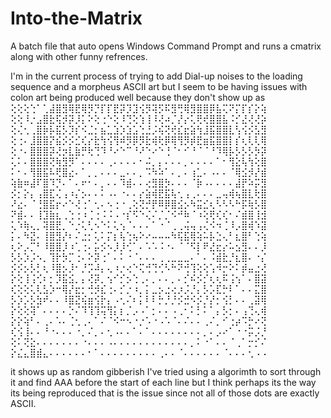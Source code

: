 # Into-the-Matrix
A batch file that auto opens Windows Command Prompt and runs a cmatrix along with other funny refrences.

I'm in the current process of trying to add Dial-up noises to the loading sequence and a morpheus ASCII art but I seem to be having issues with colon art being produced well because they don't show up as 
⢕⢕⢕⢑⠁⢁⣼⣿⣻⢿⣟⢿⡻⡙⡏⡏⣟⡽⡹⣹⢪⡻⢽⡫⠯⣻⢛⢿⣻⣿⣿⡿⣧⢍⠝⡍⡏⡎⡕⢵
⢕⢕⠸⡐⣠⣿⣗⢯⡺⡽⡸⡅⠕⢕⢐⠑⢕⠸⢙⢕⢱⢸⠸⢜⠴⡈⡜⡔⢅⢟⢞⣿⣿⣧⠨⡊⣜⢜⢜⡵
⢕⢌⢂⢀⣿⡷⡧⣯⡣⡹⡎⠪⣈⡂⣦⣁⣱⡱⣱⣡⢑⣘⡨⢮⢝⢞⣎⣖⣵⢳⣸⣯⣿⣿⣇⢣⢪⡪⣣⣻
⢕⢐⠄⣸⣿⣿⡝⣮⡪⡪⣊⢎⡔⣗⢳⢪⢻⠾⡻⡿⡻⣗⢾⢗⡿⢿⢻⡻⡾⣟⣶⣯⣿⣿⡇⡎⢆⢇⢇⢿
⢕⠐⠄⣿⣿⣿⡽⢜⡲⣇⣷⡛⢗⢙⠹⠘⠔⠑⠉⠘⠜⠑⠔⠑⢘⠈⠂⠊⠘⠈⠈⠘⠹⢿⡧⡣⡣⡣⡳⡽
⢅⠅⠄⣿⣿⣿⢝⢷⣻⡻⠁⠄⠄⠄⠄⢀⠄⠄⠄⠄⠂⠬⡀⡄⠄⠄⠄⡀⠄⠄⠄⠄⠁⠂⢻⣕⢧⢳⢕⣿
⠅⠂⠄⢻⣿⣯⠧⢟⣿⣔⠄⠁⡀⡀⠄⠄⠄⣀⠄⠄⡀⠩⠳⠵⠁⠄⡀⠄⢰⣁⠄⠠⠄⠄⠈⢿⣪⡺⡜⣾
⢵⣷⠶⣼⠏⣿⠹⡙⠄⠁⠄⠖⠂⠄⡀⠄⠄⠹⣾⠄⠄⢔⣻⣿⡳⠄⠄⠄⠈⡷⠠⠄⠄⠄⠄⣼⡟⠵⡭⣻
⡪⡂⡕⡄⢠⣿⣏⢌⢠⠰⡌⡢⠄⠄⠅⠠⠄⠐⠄⠄⡔⣵⢾⣟⣯⢧⢂⢠⢀⠄⠄⠄⣀⢤⢾⢦⣿⣇⢗⣿
⠜⣔⠄⠈⢘⣿⣯⡖⠔⠑⢜⢐⠁⢂⠄⠢⢐⠐⢀⢕⢝⡚⡟⠿⡿⣿⣪⡢⠳⣭⣊⢆⠣⠣⠣⠓⡯⢷⡣⣿
⠝⣾⠄⠄⢸⣹⣷⣆⢀⢑⢐⠰⢈⢐⠨⠨⠠⠐⡎⠫⠑⢌⠌⡈⡈⠪⠚⠷⠈⠰⢕⢟⢎⢎⠂⠌⣾⣿⢸⣺
⢅⠱⢷⢄⡀⢽⣿⣟⡀⠑⡐⢅⢃⠢⠑⠅⢅⢢⠈⠄⠄⠄⠁⠐⠈⢀⢀⢬⢤⢠⢌⠪⠲⢈⠸⡠⣿⢾⠱⣽
⡅⠄⠳⣝⠄⢸⣿⣻⡜⠆⠌⣐⡂⢅⠅⡍⡆⢧⢑⢦⠕⠔⠤⠤⠤⠳⢯⣯⢿⢵⠥⡧⣑⢄⠃⣆⣿⠃⢑⢵
⢆⠕⡠⡉⠃⠸⣿⣿⡸⠰⢁⢐⠄⡥⡪⠢⡸⡸⢊⠁⠄⠡⠡⠨⠐⠄⠈⠈⠫⡇⠟⣜⣖⡔⠥⣢⣻⠄⠄⡸
⡣⡣⡱⡨⠢⡀⢹⡗⡳⡉⢐⠄⠕⡽⢐⠁⠄⠅⠐⠈⠄⠄⠄⢀⢀⣀⣀⣀⠄⠁⠄⠨⣾⣗⡘⣆⣿⠄⠐⡌
⡪⡪⡢⡣⡃⢆⠸⣿⡢⡸⠂⡘⡩⠼⡄⢄⠰⡐⢔⠑⢍⢚⢙⢊⠣⠓⠝⢚⢹⢕⢕⢡⠺⡒⠕⠅⡾⣤⣐⢜
⡕⢕⢸⢨⢊⠆⡂⡹⣯⣪⡀⡄⢜⡽⡀⢢⠊⡊⡢⢑⢀⠄⡀⠄⠄⡀⠄⡊⠮⡪⡊⢆⢆⠯⢨⢢⠁⠄⣿⣽
⢎⢕⢕⢅⢇⣣⡱⠒⢿⡜⣖⡂⢚⡺⣎⢐⠄⡊⡐⠰⡀⡅⣀⡢⣐⢔⡰⡨⡘⡄⡣⡡⣏⡓⠇⠁⠄⠄⣍⣿
⡣⡱⡡⡣⣳⠞⠄⠄⠸⣿⣝⢮⣶⢪⡗⡄⠠⢂⠌⠆⡅⠇⠇⡓⡘⡘⡪⣚⠪⡪⡘⡜⡂⢪⡃⠄⠄⢀⣽⢿
⡕⢕⢕⢽⠁⠄⠄⠄⠄⡑⠌⠹⢹⢹⢭⢻⡅⡆⡈⡠⠠⠁⡂⠄⠄⠠⢀⠂⠅⡃⠅⠁⡄⡣⡂⠄⢠⢙⢄⢾
⡕⡕⢵⠃⠄⢀⠄⠡⠄⢈⢂⢀⠄⠁⠌⠈⠪⠒⠢⠐⡐⠡⠐⠠⠡⠈⠄⠌⠄⠄⢀⠌⡀⠊⢐⡴⠩⡓⠔⢝
⢎⢪⢸⠄⠄⠘⠐⠄⠄⠄⠐⡀⠌⡀⠄⢂⠠⠄⠄⠁⠄⠁⠄⠄⠄⠄⠄⠄⠄⠄⡀⠄⡠⠔⠁⠐⠐⡭⡨⡘
⢕⠅⢝⣕⠄⠄⠄⠄⠄⠄⠄⠐⠄⠄⠄⠠⠄⠄⠄⠄⠄⠄⠄⠄⠄⠄⠄⠄⡀⠅⠐⠁⠄⠄⠈⢀⠁⡒⡊⠌
⡕⣌⣄⣿⣾⣄⠄⠄⠄⠄⠄⠄⠂⠁⠄⠄⠄⠄⠄⠄⠄⠄⠄⢀⠄⠄⠈⠄⠄⠄⠄⠄⠄⠈⠄⠄⠄⢂⠠⠠


it shows up as random gibberish I've tried using a algorimth to sort through it and find AAA before the start of each line but I think perhaps its the way its being reproduced that is the issue since not all of those dots are exactly ASCII.
